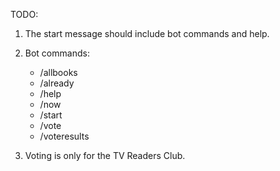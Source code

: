 TODO:

1. The start message should include bot commands and help.

2. Bot commands:
   - /allbooks
   - /already
   - /help
   - /now
   - /start
   - /vote
   - /voteresults

3. Voting is only for the TV Readers Club.

